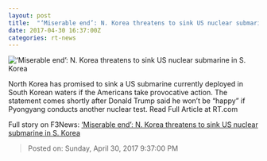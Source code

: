 ```yaml
---
layout: post
title:  "‘Miserable end’: N. Korea threatens to sink US nuclear submarine in S. Korea"
date: 2017-04-30 16:37:00Z
categories: rt-news
---
```


![‘Miserable end’: N. Korea threatens to sink US nuclear submarine in S. Korea](https://cdn.rt.com/files/2017.04/article/5906113ac46188b9588b45ea.jpg)

North Korea has promised to sink a US submarine currently deployed in South Korean waters if the Americans take provocative action. The statement comes shortly after Donald Trump said he won’t be “happy” if Pyongyang conducts another nuclear test. Read Full Article at RT.com


Full story on F3News: [‘Miserable end’: N. Korea threatens to sink US nuclear submarine in S. Korea](http://www.f3nws.com/n/eqqA2C)

> Posted on: Sunday, April 30, 2017 9:37:00 PM
